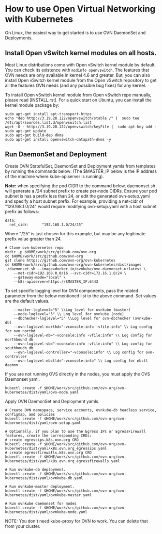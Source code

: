 # How to use Open Virtual Networking with Kubernetes

On Linux, the easiest way to get started is to use OVN DaemonSet and Deployments.

## Install Open vSwitch kernel modules on all hosts.

Most Linux distributions come with Open vSwitch kernel module by default.  You
can check its existence with `modinfo openvswitch`.  The features that OVN
needs are only available in kernel 4.6 and greater. But, you can also install
Open vSwitch kernel module from the Open vSwitch repository to get all the
features OVN needs (and any possible bug fixes) for any kernel.

To install Open vSwitch kernel module from Open vSwitch repo manually, please
read [INSTALL.rst].  For a quick start on Ubuntu,  you can install
the kernel module package by:

```
sudo apt-get install apt-transport-https
echo "deb http://3.19.28.122/openvswitch/stable /" |  sudo tee /etc/apt/sources.list.d/openvswitch.list
wget -O - http://3.19.28.122/openvswitch/keyFile |  sudo apt-key add -
sudo apt-get update
sudo apt-get build-dep dkms
sudo apt-get install openvswitch-datapath-dkms -y
```

## Run DaemonSet and Deployment

Create OVN StatefulSet, DaemonSet and Deployment yamls from templates by running the commands below:
(The $MASTER_IP below is the IP address of the machine where kube-apiserver is
running).

**Note:** when specifying the pod CIDR to the command below, daemonset.sh will
generate a /24 subnet prefix to create per-node CIDRs. Ensure your pod subnet is has a
prefix less than 24, or edit the generated ovn-setup.yaml and specify a host subnet
prefix. For example, providing a net-cidr of "129.168.1.0/24" would require modifying
ovn-setup.yaml with a host subnet prefix as follows:

```
data:
  net_cidr:      "192.168.1.0/24/25"
```

Where "/25" is just chosen for this example, but may be any legitimate prefix value greater
than 24.

```
# Clone ovn-kubernetes repo
mkdir -p $HOME/work/src/github.com/ovn-org
cd $HOME/work/src/github.com/ovn-org
git clone https://github.com/ovn-org/ovn-kubernetes
cd $HOME/work/src/github.com/ovn-org/ovn-kubernetes/dist/images
./daemonset.sh --image=docker.io/ovnkube/ovn-daemonset-u:latest \
    --net-cidr=192.168.0.0/16 --svc-cidr=172.16.1.0/24 \
    --gateway-mode="local" \
    --k8s-apiserver=https://$MASTER_IP:6443
```

To set specific logging level for OVN components, pass the related parameter from the below mentioned
list to the above command. Set values are the default values.
```
    --master-loglevel="5" \\Log level for ovnkube (master)
    --node-loglevel="5" \\ Log level for ovnkube (node)
    --dbchecker-loglevel="5" \\Log level for ovn-dbchecker (ovnkube-db)
    --ovn-loglevel-northd="-vconsole:info -vfile:info" \\ Log config for ovn northd
    --ovn-loglevel-nb="-vconsole:info -vfile:info" \\ Log config for northbound db
    --ovn-loglevel-sb="-vconsole:info -vfile:info" \\ Log config for southboudn db
    --ovn-loglevel-controller="-vconsole:info" \\ Log config for ovn-controller
    --ovn-loglevel-nbctld="-vconsole:info" \\ Log config for nbctl daemon
```

If you are not running OVS directly in the nodes, you must apply the OVS Daemonset yaml.
```
kubectl create -f $HOME/work/src/github.com/ovn-org/ovn-kubernetes/dist/yaml/ovs-node.yaml
```

Apply OVN DaemonSet and Deployment yamls.

```
# Create OVN namespace, service accounts, ovnkube-db headless service, configmap, and policies
kubectl create -f $HOME/work/src/github.com/ovn-org/ovn-kubernetes/dist/yaml/ovn-setup.yaml

# Optionally, if you plan to use the Egress IPs or EgressFirewall features, create the corresponding CRDs:
# create egressips.k8s.ovn.org CRD
kubectl create -f $HOME/work/src/github.com/ovn-org/ovn-kubernetes/dist/yaml/k8s.ovn.org_egressips.yaml
# create egressfirewalls.k8s.ovn.org CRD
kubectl create -f $HOME/work/src/github.com/ovn-org/ovn-kubernetes/dist/yaml/k8s.ovn.org_egressfirewalls.yaml

# Run ovnkube-db deployment.
kubectl create -f $HOME/work/src/github.com/ovn-org/ovn-kubernetes/dist/yaml/ovnkube-db.yaml

# Run ovnkube-master deployment.
kubectl create -f $HOME/work/src/github.com/ovn-org/ovn-kubernetes/dist/yaml/ovnkube-master.yaml

# Run ovnkube daemonset for nodes
kubectl create -f $HOME/work/src/github.com/ovn-org/ovn-kubernetes/dist/yaml/ovnkube-node.yaml
```

NOTE: You don't need kube-proxy for OVN to work. You can delete that from your
cluster.

